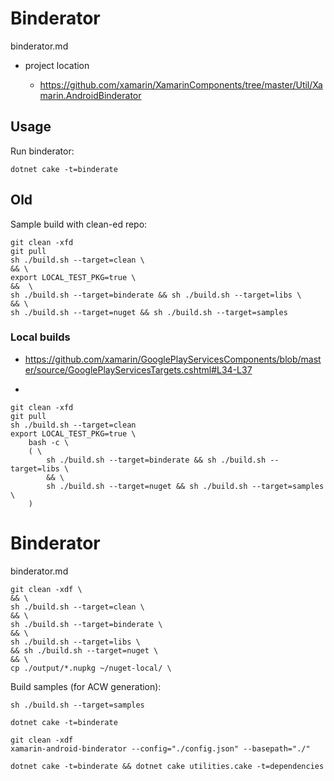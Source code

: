 # Binderator

binderator.md

*   project location

    *   https://github.com/xamarin/XamarinComponents/tree/master/Util/Xamarin.AndroidBinderator

## Usage

Run binderator:

```
dotnet cake -t=binderate
```



## Old 

Sample build with clean-ed repo:

```
git clean -xfd
git pull
sh ./build.sh --target=clean \
&& \
export LOCAL_TEST_PKG=true \
&&  \
sh ./build.sh --target=binderate && sh ./build.sh --target=libs \
&& \
sh ./build.sh --target=nuget && sh ./build.sh --target=samples 
```

### Local builds

*   https://github.com/xamarin/GooglePlayServicesComponents/blob/master/source/GooglePlayServicesTargets.cshtml#L34-L37

*   


```
git clean -xfd
git pull
sh ./build.sh --target=clean 
export LOCAL_TEST_PKG=true \
    bash -c \
    ( \
        sh ./build.sh --target=binderate && sh ./build.sh --target=libs \
        && \
        sh ./build.sh --target=nuget && sh ./build.sh --target=samples \
    )
```


# Binderator

binderator.md

```
git clean -xdf \
&& \
sh ./build.sh --target=clean \
&& \
sh ./build.sh --target=binderate \
&& \
sh ./build.sh --target=libs \
&& sh ./build.sh --target=nuget \
&& \
cp ./output/*.nupkg ~/nuget-local/ \
```




Build samples (for ACW generation):

```
sh ./build.sh --target=samples
```

```
dotnet cake -t=binderate
```

```
git clean -xdf
xamarin-android-binderator --config="./config.json" --basepath="./"
```


```
dotnet cake -t=binderate && dotnet cake utilities.cake -t=dependencies
```